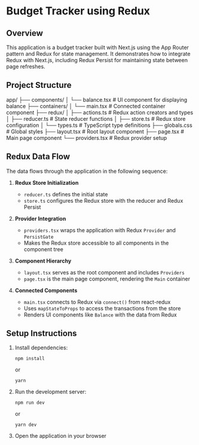 # Budget Tracker using Redux 

## Overview

This application is a budget tracker built with Next.js using the App Router pattern and Redux for state management. It demonstrates how to integrate Redux with Next.js, including Redux Persist for maintaining state between page refreshes.

## Project Structure
app/
├── components/
│ └── balance.tsx # UI component for displaying balance
├── containers/
│ └── main.tsx # Connected container component
├── redux/
│ ├── actions.ts # Redux action creators and types
│ ├── reducer.ts # State reducer functions
│ ├── store.ts # Redux store configuration
│ └── types.ts # TypeScript type definitions
├── globals.css # Global styles
├── layout.tsx # Root layout component
├── page.tsx # Main page component
└── providers.tsx # Redux provider setup


## Redux Data Flow

The data flows through the application in the following sequence:

1. **Redux Store Initialization**
   - `reducer.ts` defines the initial state
   - `store.ts` configures the Redux store with the reducer and Redux Persist

2. **Provider Integration**
   - `providers.tsx` wraps the application with Redux `Provider` and `PersistGate`
   - Makes the Redux store accessible to all components in the component tree

3. **Component Hierarchy**
   - `layout.tsx` serves as the root component and includes `Providers`
   - `page.tsx` is the main page component, rendering the `Main` container

4. **Connected Components**
   - `main.tsx` connects to Redux via `connect()` from react-redux
   - Uses `mapStateToProps` to access the transactions from the store
   - Renders UI components like `Balance` with the data from Redux



## Setup Instructions

1. Install dependencies:
   ```
   npm install
   ```
   or
   ```
   yarn
   ```

2. Run the development server:
   ```
   npm run dev
   ```
   or
   ```
   yarn dev
   ```

3. Open the application in your browser

